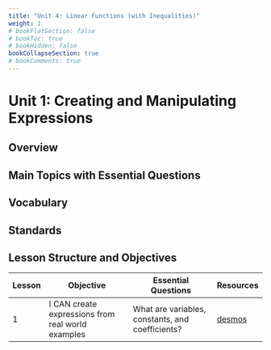 ```yaml
---
title: "Unit 4: Linear Functions (with Inequalities)"
weight: 1
# bookFlatSection: false
# bookToc: true
# bookHidden: false
bookCollapseSection: true
# bookComments: true
---
```

# Unit 1: Creating and Manipulating Expressions

## Overview

## Main Topics with Essential Questions

## Vocabulary

## Standards

## Lesson Structure and Objectives

Lesson | Objective | Essential Questions | Resources
--- | --- | --- | ---
1 | I CAN create expressions from real world examples | What are variables, constants, and coefficients? | [desmos](https://desmos.com)
